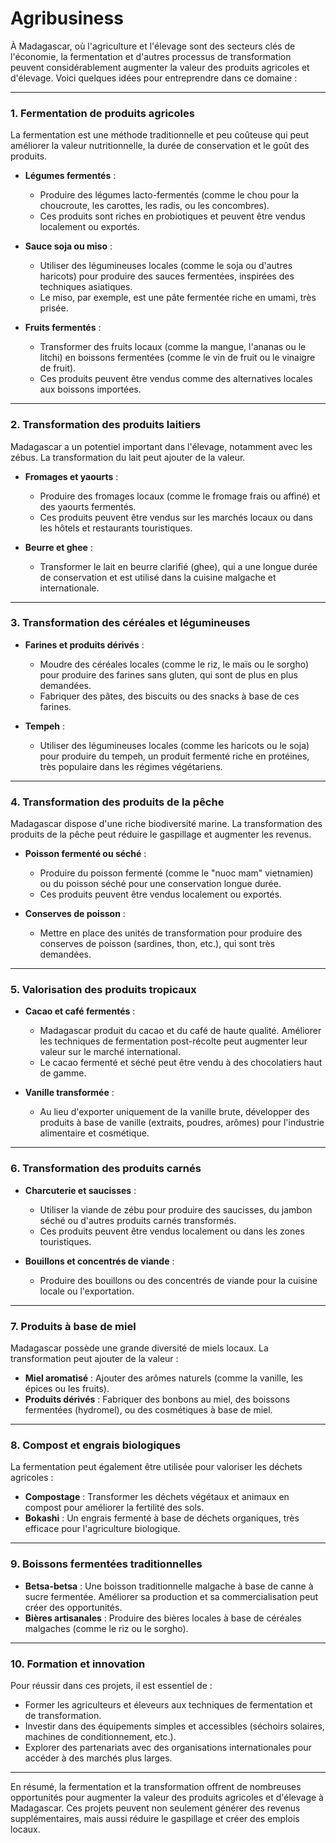 # Agribusiness

À Madagascar, où l'agriculture et l'élevage sont des secteurs clés de l'économie, la fermentation et d'autres processus de transformation peuvent considérablement augmenter la valeur des produits agricoles et d'élevage. Voici quelques idées pour entreprendre dans ce domaine :

---

### **1. Fermentation de produits agricoles**
La fermentation est une méthode traditionnelle et peu coûteuse qui peut améliorer la valeur nutritionnelle, la durée de conservation et le goût des produits.

- **Légumes fermentés** :
  - Produire des légumes lacto-fermentés (comme le chou pour la choucroute, les carottes, les radis, ou les concombres).
  - Ces produits sont riches en probiotiques et peuvent être vendus localement ou exportés.

- **Sauce soja ou miso** :
  - Utiliser des légumineuses locales (comme le soja ou d'autres haricots) pour produire des sauces fermentées, inspirées des techniques asiatiques.
  - Le miso, par exemple, est une pâte fermentée riche en umami, très prisée.

- **Fruits fermentés** :
  - Transformer des fruits locaux (comme la mangue, l'ananas ou le litchi) en boissons fermentées (comme le vin de fruit ou le vinaigre de fruit).
  - Ces produits peuvent être vendus comme des alternatives locales aux boissons importées.

---

### **2. Transformation des produits laitiers**
Madagascar a un potentiel important dans l'élevage, notamment avec les zébus. La transformation du lait peut ajouter de la valeur.

- **Fromages et yaourts** :
  - Produire des fromages locaux (comme le fromage frais ou affiné) et des yaourts fermentés.
  - Ces produits peuvent être vendus sur les marchés locaux ou dans les hôtels et restaurants touristiques.

- **Beurre et ghee** :
  - Transformer le lait en beurre clarifié (ghee), qui a une longue durée de conservation et est utilisé dans la cuisine malgache et internationale.

---

### **3. Transformation des céréales et légumineuses**
- **Farines et produits dérivés** :
  - Moudre des céréales locales (comme le riz, le maïs ou le sorgho) pour produire des farines sans gluten, qui sont de plus en plus demandées.
  - Fabriquer des pâtes, des biscuits ou des snacks à base de ces farines.

- **Tempeh** :
  - Utiliser des légumineuses locales (comme les haricots ou le soja) pour produire du tempeh, un produit fermenté riche en protéines, très populaire dans les régimes végétariens.

---

### **4. Transformation des produits de la pêche**
Madagascar dispose d'une riche biodiversité marine. La transformation des produits de la pêche peut réduire le gaspillage et augmenter les revenus.

- **Poisson fermenté ou séché** :
  - Produire du poisson fermenté (comme le "nuoc mam" vietnamien) ou du poisson séché pour une conservation longue durée.
  - Ces produits peuvent être vendus localement ou exportés.

- **Conserves de poisson** :
  - Mettre en place des unités de transformation pour produire des conserves de poisson (sardines, thon, etc.), qui sont très demandées.

---

### **5. Valorisation des produits tropicaux**
- **Cacao et café fermentés** :
  - Madagascar produit du cacao et du café de haute qualité. Améliorer les techniques de fermentation post-récolte peut augmenter leur valeur sur le marché international.
  - Le cacao fermenté et séché peut être vendu à des chocolatiers haut de gamme.

- **Vanille transformée** :
  - Au lieu d'exporter uniquement de la vanille brute, développer des produits à base de vanille (extraits, poudres, arômes) pour l'industrie alimentaire et cosmétique.

---

### **6. Transformation des produits carnés**
- **Charcuterie et saucisses** :
  - Utiliser la viande de zébu pour produire des saucisses, du jambon séché ou d'autres produits carnés transformés.
  - Ces produits peuvent être vendus localement ou dans les zones touristiques.

- **Bouillons et concentrés de viande** :
  - Produire des bouillons ou des concentrés de viande pour la cuisine locale ou l'exportation.

---

### **7. Produits à base de miel**
Madagascar possède une grande diversité de miels locaux. La transformation peut ajouter de la valeur :
- **Miel aromatisé** : Ajouter des arômes naturels (comme la vanille, les épices ou les fruits).
- **Produits dérivés** : Fabriquer des bonbons au miel, des boissons fermentées (hydromel), ou des cosmétiques à base de miel.

---

### **8. Compost et engrais biologiques**
La fermentation peut également être utilisée pour valoriser les déchets agricoles :
- **Compostage** : Transformer les déchets végétaux et animaux en compost pour améliorer la fertilité des sols.
- **Bokashi** : Un engrais fermenté à base de déchets organiques, très efficace pour l'agriculture biologique.

---

### **9. Boissons fermentées traditionnelles**
- **Betsa-betsa** : Une boisson traditionnelle malgache à base de canne à sucre fermentée. Améliorer sa production et sa commercialisation peut créer des opportunités.
- **Bières artisanales** : Produire des bières locales à base de céréales malgaches (comme le riz ou le sorgho).

---

### **10. Formation et innovation**
Pour réussir dans ces projets, il est essentiel de :
- Former les agriculteurs et éleveurs aux techniques de fermentation et de transformation.
- Investir dans des équipements simples et accessibles (séchoirs solaires, machines de conditionnement, etc.).
- Explorer des partenariats avec des organisations internationales pour accéder à des marchés plus larges.

---

En résumé, la fermentation et la transformation offrent de nombreuses opportunités pour augmenter la valeur des produits agricoles et d'élevage à Madagascar. Ces projets peuvent non seulement générer des revenus supplémentaires, mais aussi réduire le gaspillage et créer des emplois locaux.
